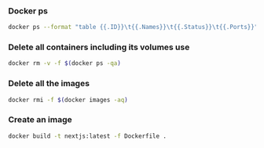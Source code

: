 ### Docker ps 
``` sh
docker ps --format "table {{.ID}}\t{{.Names}}\t{{.Status}}\t{{.Ports}}"
```
### Delete all containers including its volumes use
```sh
docker rm -v -f $(docker ps -qa)
```

### Delete all the images
```bash
docker rmi -f $(docker images -aq)
```
### Create an image
```bash
docker build -t nextjs:latest -f Dockerfile .
```
